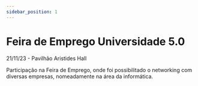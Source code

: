 ```yaml
---
sidebar_position: 1
---
```


# Feira de Emprego Universidade 5.0


21/11/23 - Pavilhão Aristides Hall


Participação na Feira de Emprego, onde foi possibilitado o networking com diversas empresas, nomeadamente na área da informática.

